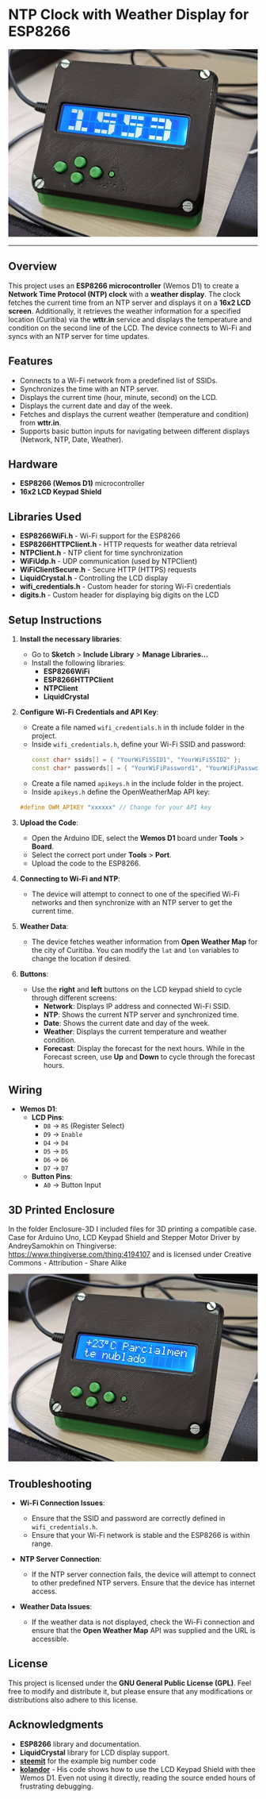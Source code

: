 # NTP Clock with Weather Display for ESP8266

![Clock working](clock1.jpg)

---

## Overview

This project uses an **ESP8266 microcontroller** (Wemos D1) to create a **Network Time Protocol (NTP) clock** with a **weather display**. The clock fetches the current time from an NTP server and displays it on a **16x2 LCD screen**. Additionally, it retrieves the weather information for a specified location (Curitiba) via the **wttr.in** service and displays the temperature and condition on the second line of the LCD. The device connects to Wi-Fi and syncs with an NTP server for time updates.

## Features

- Connects to a Wi-Fi network from a predefined list of SSIDs.
- Synchronizes the time with an NTP server.
- Displays the current time (hour, minute, second) on the LCD.
- Displays the current date and day of the week.
- Fetches and displays the current weather (temperature and condition) from **wttr.in**.
- Supports basic button inputs for navigating between different displays (Network, NTP, Date, Weather).

## Hardware

- **ESP8266 (Wemos D1)** microcontroller
- **16x2 LCD Keypad Shield**

## Libraries Used

- **ESP8266WiFi.h** - Wi-Fi support for the ESP8266
- **ESP8266HTTPClient.h** - HTTP requests for weather data retrieval
- **NTPClient.h** - NTP client for time synchronization
- **WiFiUdp.h** - UDP communication (used by NTPClient)
- **WiFiClientSecure.h** - Secure HTTP (HTTPS) requests
- **LiquidCrystal.h** - Controlling the LCD display
- **wifi_credentials.h** - Custom header for storing Wi-Fi credentials
- **digits.h** - Custom header for displaying big digits on the LCD

## Setup Instructions

1. **Install the necessary libraries**:
   - Go to **Sketch** > **Include Library** > **Manage Libraries...**
   - Install the following libraries:
     - **ESP8266WiFi**
     - **ESP8266HTTPClient**
     - **NTPClient**
     - **LiquidCrystal**
   
2. **Configure Wi-Fi Credentials and API Key**:
   - Create a file named `wifi_credentials.h` in th include folder in the project.
   - Inside `wifi_credentials.h`, define your Wi-Fi SSID and password:
     ```cpp
     const char* ssids[] = { "YourWiFiSSID1", "YourWiFiSSID2" };
     const char* passwords[] = { "YourWiFiPassword1", "YourWiFiPassword2" };

    - Create a file named `apikeys.h` in the include folder in the project.
    - Inside `apikeys.h` define the OpenWeatherMap API key:
    ```cpp
    #define OWM_APIKEY "xxxxxx" // Change for your API key
    ```
   
3. **Upload the Code**:
   - Open the Arduino IDE, select the **Wemos D1** board under **Tools** > **Board**.
   - Select the correct port under **Tools** > **Port**.
   - Upload the code to the ESP8266.

4. **Connecting to Wi-Fi and NTP**:
   - The device will attempt to connect to one of the specified Wi-Fi networks and then synchronize with an NTP server to get the current time.

5. **Weather Data**:
   - The device fetches weather information from **Open Weather Map** for the city of Curitiba. You can modify the `lat` and `lon` variables to change the location if desired.

6. **Buttons**:
   - Use the **right** and **left** buttons on the LCD keypad shield to cycle through different screens:
     - **Network**: Displays IP address and connected Wi-Fi SSID.
     - **NTP**: Shows the current NTP server and synchronized time.
     - **Date**: Shows the current date and day of the week.
     - **Weather**: Displays the current temperature and weather condition.
     - **Forecast**: Display the forecast for the next hours. While in the Forecast screen, use **Up** and **Down** to cycle through the forecast hours.

## Wiring

- **Wemos D1**:
  - **LCD Pins**:
    - `D8` -> `RS` (Register Select)
    - `D9` -> `Enable`
    - `D4` -> `D4`
    - `D5` -> `D5`
    - `D6` -> `D6`
    - `D7` -> `D7`
  - **Button Pins**:
    - `A0` -> Button Input

## 3D Printed Enclosure

In the folder Enclosure-3D I included files for 3D printing a compatible case.
Case for Arduino Uno, LCD Keypad Shield and Stepper Motor Driver by AndreySamokhin on Thingiverse: https://www.thingiverse.com/thing:4194107 and is licensed under Creative Commons - Attribution - Share Alike

![Clock showing the weather](clock2.jpg)


## Troubleshooting

- **Wi-Fi Connection Issues**:
  - Ensure that the SSID and password are correctly defined in `wifi_credentials.h`.
  - Ensure that your Wi-Fi network is stable and the ESP8266 is within range.

- **NTP Server Connection**:
  - If the NTP server connection fails, the device will attempt to connect to other predefined NTP servers. Ensure that the device has internet access.

- **Weather Data Issues**:
  - If the weather data is not displayed, check the Wi-Fi connection and ensure that the **Open Weather Map** API was supplied and the URL is accessible.

## License

This project is licensed under the **GNU General Public License (GPL)**. Feel free to modify and distribute it, but please ensure that any modifications or distributions also adhere to this license.

## Acknowledgments

- **ESP8266** library and documentation.
- **LiquidCrystal** library for LCD display support.
- **[steemit](https://steemit.com/utopian-io/@lapilipinas/arduino-big-digits-0-99-with-i2c-16x2-lcd)** for the example big number code
- **[kolandor](https://github.com/kolandor/LCD-Keypad-Shield-Wemos-D1-Arduino-UNO)** - His code shows how to use the LCD Keypad Shield with thee Wemos D1. Even not using it directly, reading the source ended hours of frustrating debugging.


